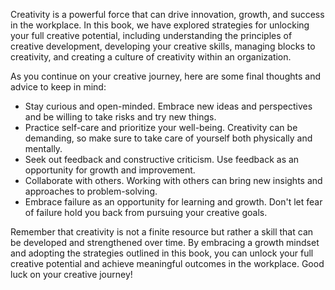 
Creativity is a powerful force that can drive innovation, growth, and success in the workplace. In this book, we have explored strategies for unlocking your full creative potential, including understanding the principles of creative development, developing your creative skills, managing blocks to creativity, and creating a culture of creativity within an organization.

As you continue on your creative journey, here are some final thoughts and advice to keep in mind:

* Stay curious and open-minded. Embrace new ideas and perspectives and be willing to take risks and try new things.
* Practice self-care and prioritize your well-being. Creativity can be demanding, so make sure to take care of yourself both physically and mentally.
* Seek out feedback and constructive criticism. Use feedback as an opportunity for growth and improvement.
* Collaborate with others. Working with others can bring new insights and approaches to problem-solving.
* Embrace failure as an opportunity for learning and growth. Don't let fear of failure hold you back from pursuing your creative goals.

Remember that creativity is not a finite resource but rather a skill that can be developed and strengthened over time. By embracing a growth mindset and adopting the strategies outlined in this book, you can unlock your full creative potential and achieve meaningful outcomes in the workplace. Good luck on your creative journey!
